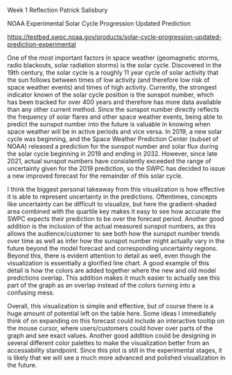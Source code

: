 Week 1 Reflection Patrick Salisbury

NOAA Experimental Solar Cycle Progression Updated Prediction

https://testbed.swpc.noaa.gov/products/solar-cycle-progression-updated-prediction-experimental

One of the most important factors in space weather (geomagnetic storms, radio blackouts, solar radiation storms) is the solar cycle.
Discovered in the 19th century, the solar cycle is a roughly 11 year cycle of solar activity that the sun follows between times of low activity (and therefore low risk of space weather events) and times of high activity.
Currently, the strongest indicator known of the solar cycle position is the sunspot number, which has been tracked for over 400 years and therefore has more data available than any other current method.
Since the sunspot number directly reflects the frequency of solar flares and other space weather events, being able to predict the sunspot number into the future is valuable in knowing when space weather will be in active periods and vice versa.
In 2019, a new solar cycle was beginning, and the Space Weather Prediction Center (subset of NOAA) released a prediction for the sunspot number and solar flux during the solar cycle beginning in 2019 and ending in 2032. 
However, since late 2021, actual sunspot numbers have consistently exceeded the range of uncertainty given for the 2019 prediction, so the SWPC has decided to issue a new improved forecast for the remainder of this solar cycle.

I think the biggest personal takeaway from this visualization is how effective it is able to represent uncertainty in the predictions.
Oftentimes, concepts like uncertainty can be difficult to visualize, but here the gradient-shaded area combined with the quartile key makes it easy to see how accurate the SWPC expects their prediction to be over the forecast period.
Another good addition is the inclusion of the actual measured sunspot numbers, as this allows the audience/customer to see both how the sunspot number trends over time as well as infer how the sunspot number might actually vary in the future beyond the model forecast and corresponding uncertainty regions.
Beyond this, there is evident attention to detail as well, even though the visualization is essentially a glorified line chart. 
A good example of this detail is how the colors are added together where the new and old model predictions overlap.
This addition makes it much easier to actually see this part of the graph as an overlap instead of the colors turning into a confusing mess.

Overall, this visualization is simple and effective, but of course there is a huge amount of potential left on the table here.
Some ideas I immediately think of on expanding on this forecast could include an interactive tooltip on the mouse cursor, where users/customers could hover over parts of the graph and see exact values.
Another good addition could be designing in several different color palettes to make the visualization better from an accessability standpoint.
Since this plot is still in the experimental stages, it is likely that we will see a much more advanced and polished visualization in the future.   
